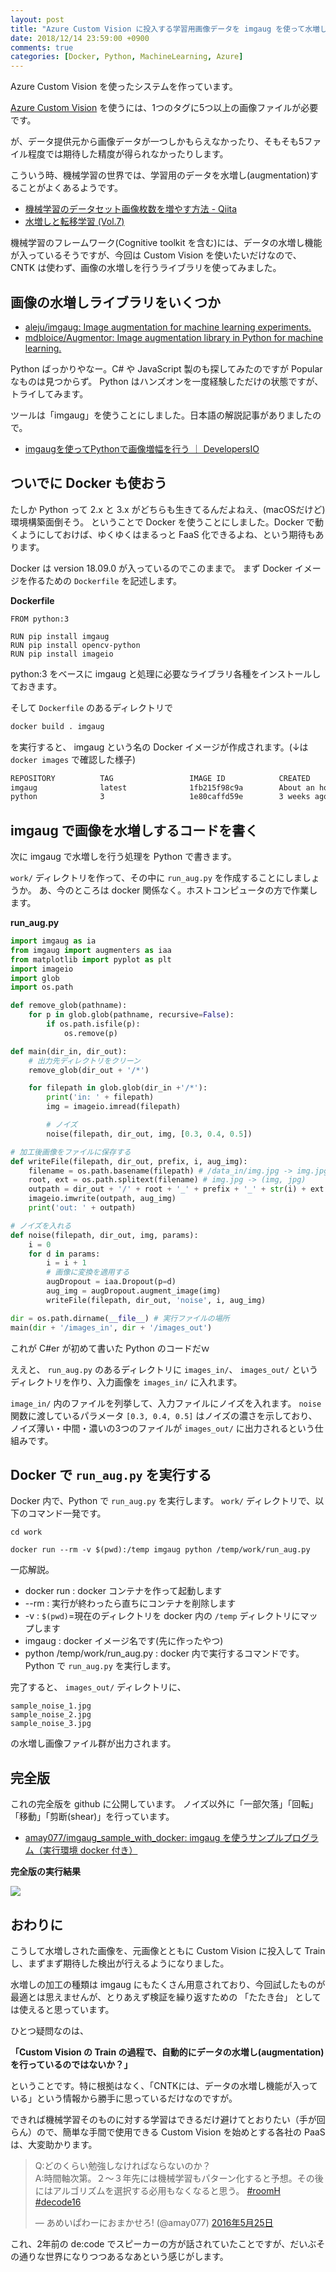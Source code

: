 ```yaml
---
layout: post
title: "Azure Custom Vision に投入する学習用画像データを imgaug を使って水増ししてみた"
date: 2018/12/14 23:59:00 +0900
comments: true
categories: [Docker, Python, MachineLearning, Azure]
---
```

Azure Custom Vision を使ったシステムを作っています。
<!--more-->

[Azure Custom Vision](https://azure.microsoft.com/ja-jp/services/cognitive-services/custom-vision-service/) を使うには、1つのタグに5つ以上の画像ファイルが必要です。

が、データ提供元から画像データが一つしかもらえなかったり、そもそも5ファイル程度では期待した精度が得られなかったりします。

こういう時、機械学習の世界では、学習用のデータを水増し(augmentation)することがよくあるようです。

* [機械学習のデータセット画像枚数を増やす方法 - Qiita](https://qiita.com/bohemian916/items/9630661cd5292240f8c7)
* [水増しと転移学習 (Vol.7)](https://products.sint.co.jp/aisia/blog/vol1-7)

機械学習のフレームワーク(Cognitive toolkit を含む)には、データの水増し機能が入っているそうですが、今回は Custom Vision を使いたいだけなので、CNTK は使わず、画像の水増しを行うライブラリを使ってみました。

## 画像の水増しライブラリをいくつか

* [aleju/imgaug: Image augmentation for machine learning experiments.](https://github.com/aleju/imgaug)
* [mdbloice/Augmentor: Image augmentation library in Python for machine learning.](https://github.com/mdbloice/Augmentor)

Python ばっかりやなー。C# や JavaScript 製のも探してみたのですが Popular なものは見つからず。
Python はハンズオンを一度経験しただけの状態ですが、トライしてみます。

ツールは「imgaug」を使うことにしました。日本語の解説記事がありましたので。

* [imgaugを使ってPythonで画像増幅を行う ｜ DevelopersIO](https://dev.classmethod.jp/etc/imgaug-introduction/)

## ついでに Docker も使おう

たしか Python って 2.x と 3.x がどちらも生きてるんだよねえ、(macOSだけど)環境構築面倒そう。
ということで Docker を使うことにしました。Docker で動くようにしておけば、ゆくゆくはまるっと FaaS 化できるよね、という期待もあります。

Docker は version 18.09.0 が入っているのでこのままで。
まず Docker イメージを作るための ``Dockerfile`` を記述します。

**Dockerfile**

```
FROM python:3

RUN pip install imgaug
RUN pip install opencv-python
RUN pip install imageio
```
python:3 をベースに imgaug と処理に必要なライブラリ各種をインストールしておきます。

そして ``Dockerfile`` のあるディレクトリで

```bash
docker build . imgaug
```

を実行すると、 imgaug という名の Docker イメージが作成されます。(↓は ``docker images`` で確認した様子)

```bash
REPOSITORY          TAG                 IMAGE ID            CREATED             SIZE
imgaug              latest              1fb215f98c9a        About an hour ago   1.41GB
python              3                   1e80caffd59e        3 weeks ago         923MB
```

## imgaug で画像を水増しするコードを書く

次に imgaug で水増しを行う処理を Python で書きます。

``work/`` ディレクトリを作って、その中に ``run_aug.py`` を作成することにしましょうか。
あ、今のところは docker 関係なく。ホストコンピュータの方で作業します。

**run_aug.py**

```python
import imgaug as ia
from imgaug import augmenters as iaa
from matplotlib import pyplot as plt
import imageio
import glob
import os.path

def remove_glob(pathname):
    for p in glob.glob(pathname, recursive=False):
        if os.path.isfile(p):
            os.remove(p)

def main(dir_in, dir_out):
    # 出力先ディレクトリをクリーン
    remove_glob(dir_out + '/*')

    for filepath in glob.glob(dir_in +'/*'):
        print('in: ' + filepath)
        img = imageio.imread(filepath)

        # ノイズ
        noise(filepath, dir_out, img, [0.3, 0.4, 0.5])

# 加工後画像をファイルに保存する
def writeFile(filepath, dir_out, prefix, i, aug_img):
    filename = os.path.basename(filepath) # /data_in/img.jpg -> img.jpg
    root, ext = os.path.splitext(filename) # img.jpg -> (img, jpg)
    outpath = dir_out + '/' + root + '_' + prefix + '_' + str(i) + ext
    imageio.imwrite(outpath, aug_img)
    print('out: ' + outpath)

# ノイズを入れる
def noise(filepath, dir_out, img, params):
    i = 0
    for d in params:
        i = i + 1
        # 画像に変換を適用する
        augDropout = iaa.Dropout(p=d)
        aug_img = augDropout.augment_image(img)
        writeFile(filepath, dir_out, 'noise', i, aug_img)

dir = os.path.dirname(__file__) # 実行ファイルの場所
main(dir + '/images_in', dir + '/images_out')
```

これが C#er が初めて書いた Python のコードだｗ

ええと、 ``run_aug.py`` のあるディレクトリに ``images_in/``、 ``images_out/`` というディレクトリを作り、入力画像を ``images_in/`` に入れます。

``image_in/`` 内のファイルを列挙して、入力ファイルにノイズを入れます。 ``noise`` 関数に渡しているパラメータ ``[0.3, 0.4, 0.5]`` はノイズの濃さを示しており、ノイズ薄い・中間・濃いの3つのファイルが ``images_out/`` に出力されるという仕組みです。

## Docker で ``run_aug.py`` を実行する

Docker 内で、Python で ``run_aug.py`` を実行します。
``work/`` ディレクトリで、以下のコマンド一発です。

```
cd work

docker run --rm -v $(pwd):/temp imgaug python /temp/work/run_aug.py
```

一応解説。

* docker run : docker コンテナを作って起動します
* --rm : 実行が終わったら直ちにコンテナを削除します
* -v : ``$(pwd)``=現在のディレクトリを docker 内の ``/temp`` ディレクトリにマップします
* imgaug : docker イメージ名です(先に作ったやつ)
* python /temp/work/run_aug.py : docker 内で実行するコマンドです。Python で ``run_aug.py`` を実行します。

完了すると、 ``images_out/`` ディレクトリに、

```
sample_noise_1.jpg
sample_noise_2.jpg
sample_noise_3.jpg
```

の水増し画像ファイル群が出力されます。

## 完全版

これの完全版を github に公開しています。
ノイズ以外に「一部欠落」「回転」「移動」「剪断(shear)」を行っています。

* [amay077/imgaug_sample_with_docker: imgaug を使うサンプルプログラム（実行環境 docker 付き）](https://github.com/amay077/imgaug_sample_with_docker)

**完全版の実行結果**

![](https://github.com/amay077/imgaug_sample_with_docker/raw/master/result.png)

## おわりに

こうして水増しされた画像を、元画像とともに Custom Vision に投入して Train し、まずまず期待した検出が行えるようになりました。

水増しの加工の種類は imgaug にもたくさん用意されており、今回試したものが最適とは思えませんが、とりあえず検証を繰り返すための 「たたき台」 としては使えると思っています。

ひとつ疑問なのは、

**「Custom Vision の Train の過程で、自動的にデータの水増し(augmentation)を行っているのではないか？」**

ということです。特に根拠はなく、「CNTKには、データの水増し機能が入っている」という情報から勝手に思っているだけなのですが。

できれば機械学習そのものに対する学習はできるだけ避けてとおりたい（手が回らん）ので、簡単な手間で使用できる Custom Vision を始めとする各社の PaaS は、大変助かります。

<blockquote class="twitter-tweet" data-lang="ja"><p lang="ja" dir="ltr">Q:どのくらい勉強しなければならないのか？<br>A:時間軸次第。２～３年先には機械学習もパターン化すると予想。その後にはアルゴリズムを選択する必用もなくなると思う。 <a href="https://twitter.com/hashtag/roomH?src=hash&amp;ref_src=twsrc%5Etfw">#roomH</a> <a href="https://twitter.com/hashtag/decode16?src=hash&amp;ref_src=twsrc%5Etfw">#decode16</a></p>&mdash; あめいぱわーにおまかせろ! (@amay077) <a href="https://twitter.com/amay077/status/735333613085020160?ref_src=twsrc%5Etfw">2016年5月25日</a></blockquote>
<script async src="https://platform.twitter.com/widgets.js" charset="utf-8"></script>

これ、2年前の de:code でスピーカーの方が話されていたことですが、だいぶその通りな世界になりつつあるなあという感じがします。
